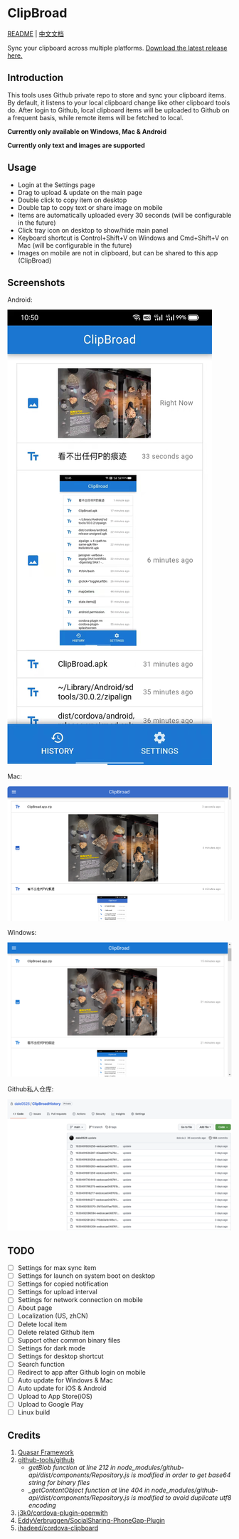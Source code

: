 # ClipBroad
[README](https://github.com/dale0525/ClipBroad/blob/main/README.md) | [中文文档](https://github.com/dale0525/ClipBroad/blob/main/README_zh.md)

Sync your clipboard across multiple platforms. [Download the latest release here.](https://github.com/dale0525/ClipBroad/releases)

## Introduction
This tools uses Github private repo to store and sync your clipboard items. By default, it listens to your local clipboard change like other clipboard tools do. After login to Github, local clipboard items will be uploaded to Github on a frequent basis, while remote items will be fetched to local.

**Currently only available on Windows, Mac & Android**

**Currently only text and images are supported**

## Usage
- Login at the Settings page
- Drag to upload & update on the main page
- Double click to copy item on desktop
- Double tap to copy text or share image on mobile
- Items are automatically uploaded every 30 seconds (will be configurable in the future)
- Click tray icon on desktop to show/hide main panel
- Keyboard shortcut is Control+Shift+V on Windows and Cmd+Shift+V on Mac (will be configurable in the future)
- Images on mobile are not in clipboard, but can be shared to this app (ClipBroad)

## Screenshots
Android:

![](https://github.com/dale0525/ClipBroad/blob/3f675dad97854aebab2d3e357c1fe55501758a74/screenshot/android.png)

Mac:

![](https://github.com/dale0525/ClipBroad/blob/3f675dad97854aebab2d3e357c1fe55501758a74/screenshot/mac.png)

Windows:

![](https://github.com/dale0525/ClipBroad/blob/3f675dad97854aebab2d3e357c1fe55501758a74/screenshot/win.png)

Github私人仓库:

![](https://github.com/dale0525/ClipBroad/blob/d7c47d37ba073998caa1c8bfda457d23acd7f135/screenshot/GithubPrivateRepo.png)


## TODO
- [ ] Settings for max sync item
- [ ] Settings for launch on system boot on desktop
- [ ] Settings for copied notification
- [ ] Settings for upload interval
- [ ] Settings for network connection on mobile
- [ ] About page
- [ ] Localization (US, zhCN)
- [ ] Delete local item
- [ ] Delete related Github item
- [ ] Support other common binary files
- [ ] Settings for dark mode
- [ ] Settings for desktop shortcut
- [ ] Search function
- [ ] Redirect to app after Github login on mobile
- [ ] Auto update for Windows & Mac
- [ ] Auto update for iOS & Android
- [ ] Upload to App Store(iOS)
- [ ] Upload to Google Play
- [ ] Linux build

## Credits
1. [Quasar Framework](https://github.com/quasarframework/quasar)
2. [github-tools/github](https://github.com/github-tools/github)
    - *getBlob function at line 212 in node_modules/github-api/dist/components/Repository.js is modified in order to get base64 string for binary files*
    - *_getContentObject function at line 404 in node_modules/github-api/dist/components/Repository.js is modified to avoid duplicate utf8 encoding*
3. [j3k0/cordova-plugin-openwith](https://github.com/j3k0/cordova-plugin-openwith)
4. [EddyVerbruggen/SocialSharing-PhoneGap-Plugin](https://github.com/EddyVerbruggen/SocialSharing-PhoneGap-Plugin)
5. [ihadeed/cordova-clipboard](https://github.com/ihadeed/cordova-clipboard)